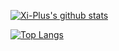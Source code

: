 [![Xi-Plus's github stats](https://github-readme-stats.vercel.app/api?username=Xi-Plus&count_private=true)](https://github.com/anuraghazra/github-readme-stats)

[![Top Langs](https://github-readme-stats.vercel.app/api/top-langs/?username=Xi-Plus&layout=compact)](https://github.com/anuraghazra/github-readme-stats)
